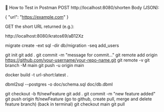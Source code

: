 <!-- How to use? -->
🧪 How to Test in Postman
POST http://localhost:8080/shorten
Body (JSON):

{
  "url": "https://example.com"
}

GET the short URL returned (e.g.):

http://localhost:8080/kratos69/aB12Xz

<!-- new migration file command -->
migrate create -ext sql -dir db/migration -seq add_users

<!-- github upload steps -->
git init
git add .
git commit -m "message for commit..."
git remote add origin https://github.com/your-username/your-repo-name.git
git remote -v
git branch -M main
git push -u origin main

<!-- (1) build docker image of project -->
docker build -t url-short:latest .

<!-- sql file from dbml file -->
dbml2sql --postgres -o doc/schema.sql doc/db.dbml

<!-- before merging changes with main branch -->
git checkout -b ft/newFeature
git add .
git commit -m "new feature added"
git push origin ft/newFeature
(go to github, create pull, merge and delete feature branch)
(back in terminal)
git checkout main
git pull